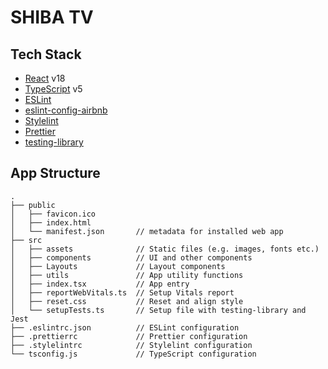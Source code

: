 # SHIBA TV

## Tech Stack

- [React](https://reactjs.org) v18
- [TypeScript](https://www.typescriptlang.org) v5
- [ESLint](https://eslint.org)
- [eslint-config-airbnb](https://www.npmjs.com/package/eslint-config-airbnb)
- [Stylelint](https://stylelint.io)
- [Prettier](https://prettier.io)
- [testing-library](https://testing-library.com)

## App Structure

```
.
├── public
│   ├── favicon.ico
│   ├── index.html
│   └── manifest.json       // metadata for installed web app
├── src
│   ├── assets              // Static files (e.g. images, fonts etc.)
│   ├── components          // UI and other components
│   ├── Layouts             // Layout components
│   ├── utils               // App utility functions
│   ├── index.tsx           // App entry
│   ├── reportWebVitals.ts  // Setup Vitals report
│   ├── reset.css           // Reset and align style
│   └── setupTests.ts       // Setup file with testing-library and Jest
├── .eslintrc.json          // ESLint configuration
├── .prettierrc             // Prettier configuration
├── .stylelintrc            // Stylelint configuration
└── tsconfig.js             // TypeScript configuration
```
